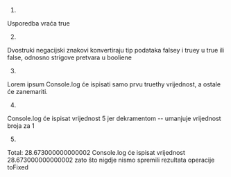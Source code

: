 1. 
Usporedba vraća true

2.
Dvostruki negacijski znakovi konvertiraju tip podataka falsey i truey u true ili false, 
odnosno strigove pretvara u booliene

3.
Lorem ipsum
Console.log će ispisati samo prvu truethy vrijednost, a ostale će zanemariti.

4.
Console.log će ispisat vrijednost 5 jer dekramentom -- umanjuje vrijednost broja za 1

5.
Total: 28.673000000000002
Console.log će ispisat vrijednost 28.673000000000002 zato što nigdje nismo spremili rezultata operacije toFixed


